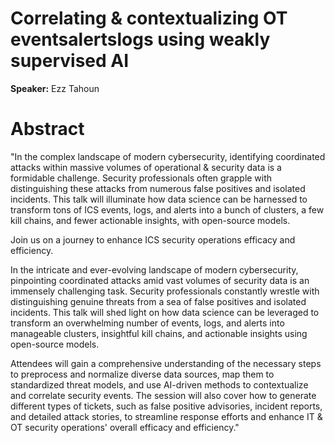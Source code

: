# Correlating & contextualizing OT eventsalertslogs using weakly supervised AI

**Speaker:** Ezz Tahoun

# Abstract

"In the complex landscape of modern cybersecurity, identifying coordinated attacks within massive volumes of operational & security data is a formidable challenge. Security professionals often grapple with distinguishing these attacks from numerous false positives and isolated incidents. This talk will illuminate how data science can be harnessed to transform tons of ICS events, logs, and alerts into a bunch of clusters, a few kill chains, and fewer actionable insights, with open-source models.

Join us on a journey to enhance ICS security operations efficacy and efficiency.

In the intricate and ever-evolving landscape of modern cybersecurity, pinpointing coordinated attacks amid vast volumes of security data is an immensely challenging task. Security professionals constantly wrestle with distinguishing genuine threats from a sea of false positives and isolated incidents. This talk will shed light on how data science can be leveraged to transform an overwhelming number of events, logs, and alerts into manageable clusters, insightful kill chains, and actionable insights using open-source models.

Attendees will gain a comprehensive understanding of the necessary steps to preprocess and normalize diverse data sources, map them to standardized threat models, and use AI-driven methods to contextualize and correlate security events. The session will also cover how to generate different types of tickets, such as false positive advisories, incident reports, and detailed attack stories, to streamline response efforts and enhance IT & OT security operations' overall efficacy and efficiency."
